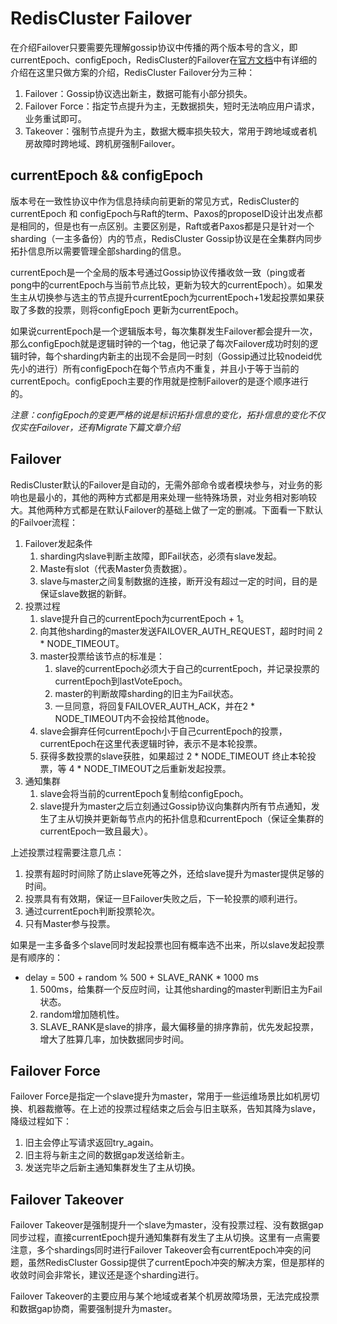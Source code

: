 # RedisCluster Failover

 在介绍Failover只要需要先理解gossip协议中传播的两个版本号的含义，即currentEpoch、configEpoch，RedisCluster的Failover在[官方文档](https://redis.io/topics/cluster-spec)中有详细的介绍在这里只做方案的介绍，RedisCluster Failover分为三种：
1. Failover：Gossip协议选出新主，数据可能有小部分损失。
2. Failover Force：指定节点提升为主，无数据损失，短时无法响应用户请求，业务重试即可。
3. Takeover：强制节点提升为主，数据大概率损失较大，常用于跨地域或者机房故障时跨地域、跨机房强制Failover。

## currentEpoch && configEpoch
版本号在一致性协议中作为信息持续向前更新的常见方式，RedisCluster的currentEpoch 和 configEpoch与Raft的term、Paxos的proposeID设计出发点都是相同的，但是也有一点区别。主要区别是，Raft或者Paxos都是只是针对一个sharding（一主多备份）内的节点，RedisCluster Gossip协议是在全集群内同步拓扑信息所以需要管理全部sharding的信息。

currentEpoch是一个全局的版本号通过Gossip协议传播收敛一致（ping或者pong中的currentEpoch与当前节点比较，更新为较大的currentEpoch）。如果发生主从切换参与选主的节点提升currentEpoch为currentEpoch+1发起投票如果获取了多数的投票，则将configEpoch 更新为currentEpoch。

如果说currentEpoch是一个逻辑版本号，每次集群发生Failover都会提升一次，那么configEpoch就是逻辑时钟的一个tag，他记录了每次Failover成功时刻的逻辑时钟，每个sharding内新主的出现不会是同一时刻（Gossip通过比较nodeid优先小的进行）所有configEpoch在每个节点内不重复，并且小于等于当前的currentEpoch。configEpoch主要的作用就是控制Failover的是逐个顺序进行的。

_注意：configEpoch的变更严格的说是标识拓扑信息的变化，拓扑信息的变化不仅仅实在Failover，还有Migrate下篇文章介绍_


## Failover 
RedisCluster默认的Failover是自动的，无需外部命令或者模块参与，对业务的影响也是最小的，其他的两种方式都是用来处理一些特殊场景，对业务相对影响较大。其他两种方式都是在默认Failover的基础上做了一定的删减。下面看一下默认的Failvoer流程：

1. Failover发起条件
	1. sharding内slave判断主故障，即Fail状态，必须有slave发起。
	2. Maste有slot（代表Master负责数据）。
	3. slave与master之间复制数据的连接，断开没有超过一定的时间，目的是保证slave数据的新鲜。
2. 投票过程
	1. slave提升自己的currentEpoch为currentEpoch + 1。
	2. 向其他sharding的master发送FAILOVER_AUTH_REQUEST，超时时间 2 * NODE_TIMEOUT。
	3. master投票给该节点的标准是：
		1. slave的currentEpoch必须大于自己的currentEpoch，并记录投票的currentEpoch到lastVoteEpoch。
		2. master的判断故障sharding的旧主为Fail状态。
		3. 一旦同意，将回复FAILOVER_AUTH_ACK，并在2 * NODE_TIMEOUT内不会投给其他node。
	4. slave会摒弃任何currentEpoch小于自己currentEpoch的投票，currentEpoch在这里代表逻辑时钟，表示不是本轮投票。
	5. 获得多数投票的slave获胜，如果超过 2 * NODE_TIMEOUT 终止本轮投票，等 4 * NODE_TIMEOUT之后重新发起投票。
3. 通知集群
	1. slave会将当前的currentEpoch复制给configEpoch。
	2. slave提升为master之后立刻通过Gossip协议向集群内所有节点通知，发生了主从切换并更新每节点内的拓扑信息和currentEpoch（保证全集群的currentEpoch一致且最大）。


上述投票过程需要注意几点：
1. 投票有超时时间除了防止slave死等之外，还给slave提升为master提供足够的时间。
2. 投票具有有效期，保证一旦Failover失败之后，下一轮投票的顺利进行。
3. 通过currentEpoch判断投票轮次。
4. 只有Master参与投票。

如果是一主多备多个slave同时发起投票也回有概率选不出来，所以slave发起投票是有顺序的：
* delay = 500 + random % 500 + SLAVE_RANK * 1000  ms
	1. 500ms，给集群一个反应时间，让其他sharding的master判断旧主为Fail状态。
	2. random增加随机性。
	3. SLAVE_RANK是slave的排序，最大偏移量的排序靠前，优先发起投票，增大了胜算几率，加快数据同步时间。

## Failover Force
Failover Force是指定一个slave提升为master，常用于一些运维场景比如机房切换、机器裁撤等。在上述的投票过程结束之后会与旧主联系，告知其降为slave，降级过程如下：
1. 旧主会停止写请求返回try_again。
2. 旧主将与新主之间的数据gap发送给新主。
3. 发送完毕之后新主通知集群发生了主从切换。


## Failover Takeover
Failover Takeover是强制提升一个slave为master，没有投票过程、没有数据gap同步过程，直接currentEpoch提升通知集群有发生了主从切换。这里有一点需要注意，多个shardings同时进行Failover Takeover会有currentEpoch冲突的问题，虽然RedisCluster Gossip提供了currentEpoch冲突的解决方案，但是那样的收敛时间会非常长，建议还是逐个sharding进行。

Failover Takeover的主要应用与某个地域或者某个机房故障场景，无法完成投票和数据gap协商，需要强制提升为master。
